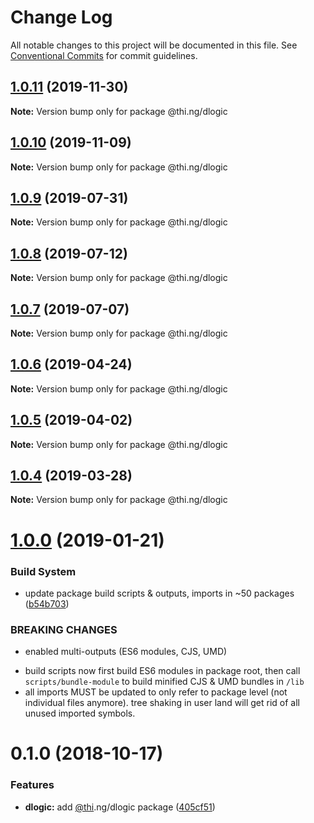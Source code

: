 # Change Log

All notable changes to this project will be documented in this file.
See [Conventional Commits](https://conventionalcommits.org) for commit guidelines.

## [1.0.11](https://github.com/thi-ng/umbrella/compare/@thi.ng/dlogic@1.0.10...@thi.ng/dlogic@1.0.11) (2019-11-30)

**Note:** Version bump only for package @thi.ng/dlogic





## [1.0.10](https://github.com/thi-ng/umbrella/compare/@thi.ng/dlogic@1.0.9...@thi.ng/dlogic@1.0.10) (2019-11-09)

**Note:** Version bump only for package @thi.ng/dlogic





## [1.0.9](https://github.com/thi-ng/umbrella/compare/@thi.ng/dlogic@1.0.8...@thi.ng/dlogic@1.0.9) (2019-07-31)

**Note:** Version bump only for package @thi.ng/dlogic





## [1.0.8](https://github.com/thi-ng/umbrella/compare/@thi.ng/dlogic@1.0.7...@thi.ng/dlogic@1.0.8) (2019-07-12)

**Note:** Version bump only for package @thi.ng/dlogic





## [1.0.7](https://github.com/thi-ng/umbrella/compare/@thi.ng/dlogic@1.0.6...@thi.ng/dlogic@1.0.7) (2019-07-07)

**Note:** Version bump only for package @thi.ng/dlogic





## [1.0.6](https://github.com/thi-ng/umbrella/compare/@thi.ng/dlogic@1.0.5...@thi.ng/dlogic@1.0.6) (2019-04-24)

**Note:** Version bump only for package @thi.ng/dlogic





## [1.0.5](https://github.com/thi-ng/umbrella/compare/@thi.ng/dlogic@1.0.4...@thi.ng/dlogic@1.0.5) (2019-04-02)

**Note:** Version bump only for package @thi.ng/dlogic





## [1.0.4](https://github.com/thi-ng/umbrella/compare/@thi.ng/dlogic@1.0.3...@thi.ng/dlogic@1.0.4) (2019-03-28)

**Note:** Version bump only for package @thi.ng/dlogic







# [1.0.0](https://github.com/thi-ng/umbrella/compare/@thi.ng/dlogic@0.1.2...@thi.ng/dlogic@1.0.0) (2019-01-21)


### Build System

* update package build scripts & outputs, imports in ~50 packages ([b54b703](https://github.com/thi-ng/umbrella/commit/b54b703))


### BREAKING CHANGES

* enabled multi-outputs (ES6 modules, CJS, UMD)

- build scripts now first build ES6 modules in package root, then call
  `scripts/bundle-module` to build minified CJS & UMD bundles in `/lib`
- all imports MUST be updated to only refer to package level
  (not individual files anymore). tree shaking in user land will get rid of
  all unused imported symbols.


# 0.1.0 (2018-10-17)


### Features

* **dlogic:** add [@thi](https://github.com/thi).ng/dlogic package ([405cf51](https://github.com/thi-ng/umbrella/commit/405cf51))
